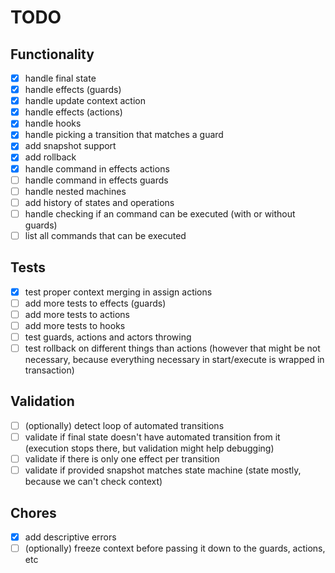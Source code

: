 # TODO

## Functionality

- [x] handle final state
- [x] handle effects (guards)
- [x] handle update context action
- [x] handle effects (actions)
- [x] handle hooks
- [x] handle picking a transition that matches a guard
- [x] add snapshot support
- [x] add rollback
- [x] handle command in effects actions
- [ ] handle command in effects guards
- [ ] handle nested machines
- [ ] add history of states and operations
- [ ] handle checking if an command can be executed (with or without guards)
- [ ] list all commands that can be executed

## Tests

- [x] test proper context merging in assign actions
- [ ] add more tests to effects (guards)
- [ ] add more tests to actions
- [ ] add more tests to hooks
- [ ] test guards, actions and actors throwing
- [ ] test rollback on different things than actions (however that might be not necessary, because everything necessary in start/execute is wrapped in transaction)

## Validation

- [ ] (optionally) detect loop of automated transitions
- [ ] validate if final state doesn't have automated transition from it (execution stops there, but validation might help debugging) 
- [ ] validate if there is only one effect per transition
- [ ] validate if provided snapshot matches state machine (state mostly, because we can't check context)

## Chores

- [x] add descriptive errors
- [ ] (optionally) freeze context before passing it down to the guards, actions, etc
